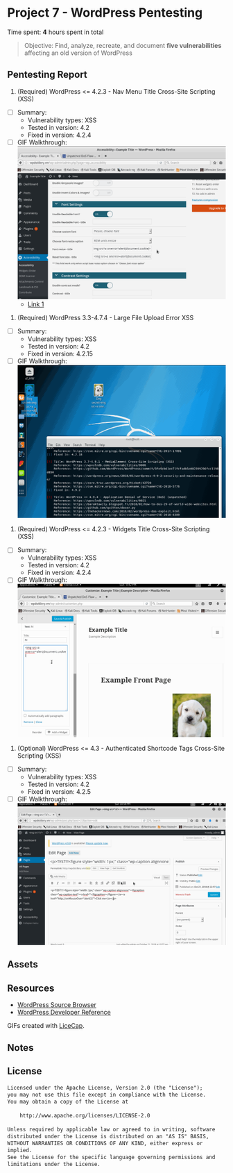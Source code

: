 # Project 7 - WordPress Pentesting

Time spent: **4** hours spent in total

> Objective: Find, analyze, recreate, and document **five vulnerabilities** affecting an old version of WordPress

## Pentesting Report

1. (Required) WordPress	<=	4.2.3	- Nav	Menu	Title	Cross-Site	Scripting	(XSS)
  - [ ] Summary: 
    - Vulnerability types: XSS
    - Tested in version: 4.2
    - Fixed in version: 4.2.4
  - [ ] GIF Walkthrough: ![Accesibility Attack](https://github.com/dolojimz/Security_Shepard/blob/master/AccessibilityAttck.gif)
    - [Link 1](https://core.trac.wordpress.org/browser/tags/version/src/source_file.php)
1. (Required) WordPress	3.3-4.7.4	- Large	File	Upload	Error	XSS
  - [ ] Summary: 
    - Vulnerability types: XSS
    - Tested in version: 4.2
    - Fixed in version: 4.2.15 
  - [ ] GIF Walkthrough: 
  ![Large File Attack](https://github.com/dolojimz/Security_Shepard/blob/master/LargeFileAttack.gif)
1. (Required) WordPress	<=	4.2.3	- Widgets	Title	Cross-Site	Scripting	(XSS)
  - [ ] Summary: 
    - Vulnerability types: XSS
    - Tested in version: 4.2
    - Fixed in version: 4.2.4
  - [ ] GIF Walkthrough: ![Widget Attack](https://github.com/dolojimz/Security_Shepard/blob/master/widgetAttck.gif)
1. (Optional) WordPress	<=	4.3	- Authenticated	Shortcode	Tags	Cross-Site	Scripting	(XSS)
  - [ ] Summary: 
    - Vulnerability types: XSS
    - Tested in version: 4.2
    - Fixed in version: 4.2.5
  - [ ] GIF Walkthrough: ![Short Code Attack](https://github.com/dolojimz/Security_Shepard/blob/master/xssVulnAttack.gif)

## Assets

## Resources

- [WordPress Source Browser](https://core.trac.wordpress.org/browser/)
- [WordPress Developer Reference](https://developer.wordpress.org/reference/)

GIFs created with [LiceCap](http://www.cockos.com/licecap/).

## Notes

## License

    Licensed under the Apache License, Version 2.0 (the "License");
    you may not use this file except in compliance with the License.
    You may obtain a copy of the License at

        http://www.apache.org/licenses/LICENSE-2.0

    Unless required by applicable law or agreed to in writing, software
    distributed under the License is distributed on an "AS IS" BASIS,
    WITHOUT WARRANTIES OR CONDITIONS OF ANY KIND, either express or implied.
    See the License for the specific language governing permissions and
    limitations under the License.
